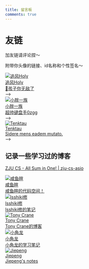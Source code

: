 ```yaml
---
title: 留言板
comments: true
---
```


# 友链

加友链请评论捏～

附带你头像的链接、id名称和个性签名～

<div class="flink-list">

<div class="flink-list-item">
    <a href="https://awslasasd.github.io/" title="追风Holy" target="_blank">
        <div class="flink-item-icon">
            <img src="https://philfan-pic.oss-cn-beijing.aliyuncs.com/img/20250202205611297.png" alt="追风Holy">
        </div>
        <div class="flink-item-name">追风Holy</div>
        <div class="flink-item-desc">👦孩子你无敌了</div>
    </a> -->
</div>

<div class="flink-list-item">
    <a href="https://lingzhiyxp.github.io/" title="小胖一族" target="_blank">
        <div class="flink-item-icon">
            <img src="https://avatars.githubusercontent.com/u/122017114?v=4" alt="小胖一族">
        </div>
        <div class="flink-item-name">小胖一族</div>
        <div class="flink-item-desc">超帅键盘手0zgg</div>
    </a> -->
</div>


<div class="flink-list-item">
    <a href="https://github.com/Tenktau" title="Tenktau" target="_blank">
        <div class="flink-item-icon">
            <img src="https://avatars.githubusercontent.com/u/61775365?v=4" alt="Tenktau">
        </div>
        <div class="flink-item-name">Tenktau</div>
        <div class="flink-item-desc">Sidere mens eadem mutato.</div>
    </a> -->
</div>

</div>


## 记录一些学习过的博客


[ZJU CS - All Sum in One! | zju-cs-asio](https://isshikihugh.github.io/zju-cs-asio/)

<div class="flink-list">

<div class="flink-list-item">
    <a href="https://xuan-insr.github.io" title="咸鱼暄" target="_blank">
        <div class="flink-item-icon">
            <img src="https://xuan-insr.github.io/logo.ico" alt="咸鱼暄">
        </div>
        <div class="flink-item-name">咸鱼暄</div>
        <div class="flink-item-desc">咸鱼暄的代码空间！</div>
    </a>
</div>


<div class="flink-list-item">
    <a href="https://note.isshikih.top" title="Isshiki修" target="_blank">
        <div class="flink-item-icon">
            <img src="https://cdn.tonycrane.cc/note/friends/isshiki.png" alt="Isshiki修">
        </div>
        <div class="flink-item-name">Isshiki修</div>
        <div class="flink-item-desc">Isshiki修的笔记</div>
    </a>
</div>


<div class="flink-list-item">
    <a href="https://note.tonycrane.cc" title="Tony Crane" target="_blank">
        <div class="flink-item-icon">
            <img src="https://avatars.githubusercontent.com/u/44120331?s=48&v=4" alt="Tony Crane">
        </div>
        <div class="flink-item-name">Tony Crane</div>
        <div class="flink-item-desc">Tony Crane的博客</div>
    </a>
</div>


<div class="flink-list-item">
    <a href="https://zhang-each.github.io/My-CS-Notebook/" title="小角龙" target="_blank">
        <div class="flink-item-icon">
            <img src="https://zhang-each.github.io/images/self-portrait/avatar.jpeg" alt="小角龙">
        </div>
        <div class="flink-item-name">小角龙</div>
        <div class="flink-item-desc">小角龙的学习笔记</div>
    </a>
</div>


<div class="flink-list-item">
    <a href="https://note.jiepeng.tech/" title="Jiepeng" target="_blank">
        <div class="flink-item-icon">
            <img src="https://avatars.githubusercontent.com/u/65861390?s=48&v=4" alt="Jiepeng">
        </div>
        <div class="flink-item-name">Jiepeng</div>
        <div class="flink-item-desc">Jiepeng's notes</div>
    </a>
</div>

</div>
